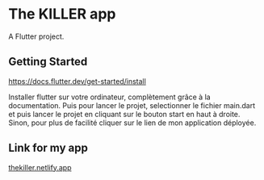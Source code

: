 # The KILLER app

A Flutter project.

## Getting Started

https://docs.flutter.dev/get-started/install

Installer flutter sur votre ordinateur, complètement grâce à la documentation.
Puis pour lancer le projet, selectionner le fichier main.dart et puis lancer le projet en cliquant sur le bouton start en haut à droite.
Sinon, pour plus de facilité cliquer sur le lien de mon application déployée.

## Link for my app 

[thekiller.netlify.app](https://thekiller.netlify.app/)
